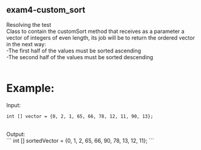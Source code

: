 ## exam4-custom_sort
Resolving the test<br> Class to contain the customSort method that receives as a parameter a vector of integers of even length, its job will be to return the ordered vector in the next way: <br>-The first half of the values must be sorted
ascending <br>-The second half of the values must be sorted descending<br><br>
# Example:<br>
Input: <br>
```
int [] vector = {0, 2, 1, 65, 66, 78, 12, 11, 90, 13};
```
<br>
Output:<br>
```
int [] sortedVector = {0, 1, 2, 65, 66, 90, 78, 13, 12, 11};
```

